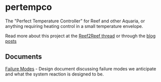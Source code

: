 # pertempco

The "Perfect Temperature Controller" for Reef and other Aquaria, or
anything requiring heating control in a small temperature envelope.

Read more about this project at the [Reef2Reef thread][1] or through
the [blog posts][2]

## Documents

[Failure Modes][3] - Design document discussing failure modes we
anticipate and what the system reaction is designed to be.


[1]: https://www.reef2reef.com/threads/theatrus-perfect-temperature-controller.707407/
[2]: https://theatr.us/reef/
[3]: docs/failure_modes.md
